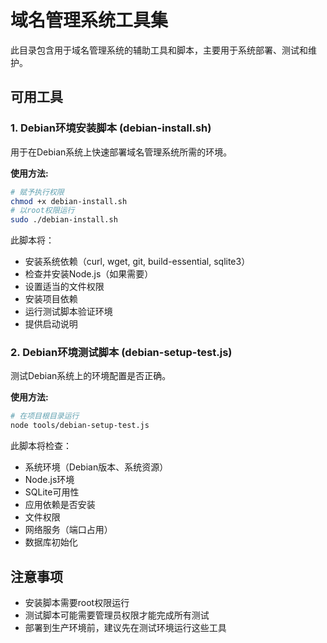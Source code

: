 # 域名管理系统工具集

此目录包含用于域名管理系统的辅助工具和脚本，主要用于系统部署、测试和维护。

## 可用工具

### 1. Debian环境安装脚本 (debian-install.sh)

用于在Debian系统上快速部署域名管理系统所需的环境。

**使用方法:**
```bash
# 赋予执行权限
chmod +x debian-install.sh
# 以root权限运行
sudo ./debian-install.sh
```

此脚本将：
- 安装系统依赖（curl, wget, git, build-essential, sqlite3）
- 检查并安装Node.js（如果需要）
- 设置适当的文件权限
- 安装项目依赖
- 运行测试脚本验证环境
- 提供启动说明

### 2. Debian环境测试脚本 (debian-setup-test.js)

测试Debian系统上的环境配置是否正确。

**使用方法:**
```bash
# 在项目根目录运行
node tools/debian-setup-test.js
```

此脚本将检查：
- 系统环境（Debian版本、系统资源）
- Node.js环境
- SQLite可用性
- 应用依赖是否安装
- 文件权限
- 网络服务（端口占用）
- 数据库初始化

## 注意事项

- 安装脚本需要root权限运行
- 测试脚本可能需要管理员权限才能完成所有测试
- 部署到生产环境前，建议先在测试环境运行这些工具 